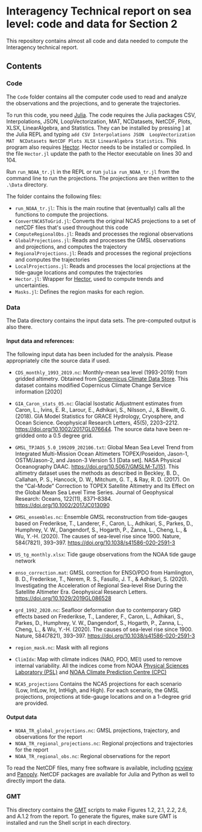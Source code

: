 # Interagency Technical report on sea level: code and data for Section 2
This repository contains almost all code and data needed to compute the Interagency technical report.

## Contents
### Code
The `Code` folder contains all the computer code used to read and analyze the observations and the projections, and to generate the trajectories. 

To run this code, you need [Julia](https://julialang.org/). The code requires the Julia packages CSV, Interpolations, JSON,  LoopVectorization,  MAT,  NCDatasets, NetCDF, Plots, XLSX, LinearAlgebra, and Statistics.
They can be installed by pressing ] at the Julia REPL and typing
`add CSV Interpolations JSON  LoopVectorization  MAT  NCDatasets NetCDF Plots XLSX LinearAlgebra Statistics`. This program also requires [Hector](http://segal.ubi.pt/hector/). Hector needs to be installed or compiled. In the file `Hector.jl` update the path to the Hector executable on lines 30 and 104. 

Run `run_NOAA_tr.jl` in the REPL or run `julia run_NOAA_tr.jl` from the command line to run the projections. The projections are then written to the `.\Data` directory. 

The folder contains the following files:
- `run_NOAA_tr.jl`: This is the main routine that (eventually) calls all the functions to compute the projections.
- `ConvertNCA5ToGrid.jl`: Converts the original NCA5 projections to a set of netCDF files that's used throughout this code
- `ComputeRegionalObs.jl`: Reads and processes the regional observations
- `GlobalProjections.jl`: Reads and processes the GMSL observations and projections, and computes the trajectory
- `RegionalProjections.jl`: Reads and processes the regional projections and computes the trajectories
- `LocalProjections.jl`: Reads and processes the local projections at the tide-gauge locations and computes the trajectories
- `Hector.jl`: Wrapper for [Hector](http://segal.ubi.pt/hector/), used to compute trends and uncertainties.
- `Masks.jl`: Defines the region masks for each region.

### Data
The Data directory contains the input data sets. The pre-computed output is also there. 

#### Input data and references:
The following input data has been included for the analysis. Please appropriately cite the source data if used.  
- `CDS_monthly_1993_2019.nc`: Monthly-mean sea level (1993-2019) from gridded altimetry. Obtained from [Copernicus Climate Data Store](https://cds.climate.copernicus.eu/cdsapp#!/dataset/satellite-sea-level-global). This dataset contains modified Copernicus Climate Change Service information [2020]
- `GIA_Caron_stats_05.nc`: Glacial Isostatic Adjustment estimates from Caron, L., Ivins, E. R., Larour, E., Adhikari, S., Nilsson, J., & Blewitt, G. (2018). GIA Model Statistics for GRACE Hydrology, Cryosphere, and Ocean Science. Geophysical Research Letters, 45(5), 2203–2212. https://doi.org/10.1002/2017GL076644. The source data have been re-gridded onto a 0.5 degree grid. 

- `GMSL_TPJAOS_5.0_199209_202106.txt`: Global Mean Sea Level Trend from Integrated Multi-Mission Ocean Altimeters TOPEX/Poseidon, Jason-1, OSTM/Jason-2, and Jason-3 Version 5.1 [Data set]. NASA Physical Oceanography DAAC. https://doi.org/10.5067/GMSLM-TJ151. This altimetry dataset uses the methods as described in Beckley, B. D., Callahan, P. S., Hancock, D. W., Mitchum, G. T., & Ray, R. D. (2017). On the “Cal-Mode” Correction to TOPEX Satellite Altimetry and Its Effect on the Global Mean Sea Level Time Series. Journal of Geophysical Research: Oceans, 122(11), 8371–8384. https://doi.org/10.1002/2017JC013090

- `GMSL_ensembles.nc`: Ensemble GMSL reconstruction from tide-gauges based on Frederikse, T., Landerer, F., Caron, L., Adhikari, S., Parkes, D., Humphrey, V. W., Dangendorf, S., Hogarth, P., Zanna, L., Cheng, L., & Wu, Y.-H. (2020). The causes of sea-level rise since 1900. Nature, 584(7821), 393–397. https://doi.org/10.1038/s41586-020-2591-3

- `US_tg_monthly.xlsx`: Tide gauge observations from the NOAA tide gauge network
- `enso_correction.mat`: GMSL correction for ENSO/PDO from Hamlington, B. D., Frederikse, T., Nerem, R. S., Fasullo, J. T., & Adhikari, S. (2020). Investigating the Acceleration of Regional Sea‐level Rise During the Satellite Altimeter Era. Geophysical Research Letters. https://doi.org/10.1029/2019GL086528

- `grd_1992_2020.nc`: Seafloor deformation due to contemporary GRD effects based on Frederikse, T., Landerer, F., Caron, L., Adhikari, S., Parkes, D., Humphrey, V. W., Dangendorf, S., Hogarth, P., Zanna, L., Cheng, L., & Wu, Y.-H. (2020). The causes of sea-level rise since 1900. Nature, 584(7821), 393–397. https://doi.org/10.1038/s41586-020-2591-3

- `region_mask.nc`: Mask with all regions

- `ClimIdx`: Map with climate indices (NAO, PDO, MEI) used to remove internal variability. All the indices come from NOAA [Physical Sciences Laboratory (PSL)](https://psl.noaa.gov/data/climateindices/) and [NOAA Climate Prediction Centre (CPC)](https://www.cpc.ncep.noaa.gov/data/teledoc/telecontents.shtml)

- `NCA5_projections` Contains the NCA5 projections for each scenario (Low, IntLow, Int, IntHigh, and High). For each scenario, the GMSL projections, projections at tide-gauge locations and on a 1-degree grid are provided.  

#### Output data
- `NOAA_TR_global_projections.nc`: GMSL projections, trajectory, and observations for the report
- `NOAA_TR_regional_projections.nc`: Regional projections and trajectories for the report
- `NOAA_TR_regional_obs.nc`: Regional observations for the report

To read the NetCDF files, many free software is available, including [ncview](http://meteora.ucsd.edu/~pierce/ncview_home_page.html) and [Panoply](https://www.giss.nasa.gov/tools/panoply/). NetCDF packages are available for Julia and Python as well to directly import the data. 

### GMT
This directory contains the [GMT](https://www.generic-mapping-tools.org/) scripts to make Figures 1.2, 2.1, 2.2, 2.6, and A.1.2 from the report. To generate the figures, make sure GMT is installed and run the Shell script in each directory. 
